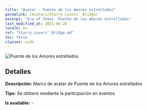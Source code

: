 ```yaml
---
title: "Avatar - Puente de los Amores estrellados"
permalink: /Avatars/Starry Lovers' Bridge/
excerpt: "Era of Chaos  Puente de los Amores estrellados"
last_modified_at: 2021-04-28
locale: es
ref: "Starry Lovers' Bridge.md"
toc: false
classes: wide
---
```

 ![Puente de los Amores estrellados](/images/a/avatarFrame_27.png)

## Detalles

 **Descripción:** Marco de avatar de Puente de los Amores estrellados 

 **Tips:** Se obtiene mediante la participación en eventos 

 **Is available:**  - 

